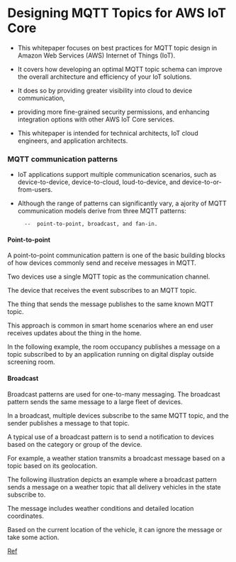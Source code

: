 # Designing MQTT Topics for AWS IoT Core


- This whitepaper focuses on best practices for MQTT topic design in Amazon Web Services (AWS) Internet of Things (IoT). 

- It covers how developing an optimal MQTT topic schema can improve the overall architecture and efficiency of your IoT solutions. 

- It does so by providing greater visibility into cloud to device communication, 
- providing more fine-grained security permissions, and enhancing integration options with other AWS IoT Core services. 

- This whitepaper is intended for technical architects, IoT cloud engineers, and application architects. 


### MQTT communication patterns

- IoT applications support multiple communication scenarios, such as device-to-device, device-to-cloud, loud-to-device, and device-to-or-from-users. 

- Although the range of patterns can significantly vary, a ajority of MQTT communication models derive from three MQTT patterns: 
        
        --  point-to-point, broadcast, and fan-in.


#### Point-to-point

A point-to-point communication pattern is one of the basic building blocks of how devices commonly send and receive messages in MQTT. 

Two devices use a single MQTT topic as the communication channel.

The device that receives the event subscribes to an MQTT topic. 

The thing that sends the message publishes to the same known MQTT topic. 

This approach is common in smart home scenarios where an end user receives updates about the thing in the home. 

In the following example, the room occupancy publishes a message on a topic subscribed to by an application running on digital display outside screening room.

#### Broadcast

Broadcast patterns are used for one-to-many messaging. The broadcast pattern sends the same message to a large fleet of devices. 

In a broadcast, multiple devices subscribe to the same MQTT topic, and the sender publishes a message to that topic. 

A typical use of a broadcast pattern is to send a notification to devices based on the category or group of the device. 

For example, a weather station transmits a broadcast message based on a topic based on its geolocation.

The following illustration depicts an example where a broadcast pattern sends a message on a weather topic that all delivery vehicles in the state subscribe to. 

The message includes weather conditions and detailed location coordinates. 

Based on the current location of the vehicle, it can ignore the message or take some action.









<a href="https://docs.aws.amazon.com/whitepapers/latest/designing-mqtt-topics-aws-iot-core/designing-mqtt-topics-aws-iot-core.pdf#designing-mqtt-topics-aws-iot-core
"> Ref </a> 











